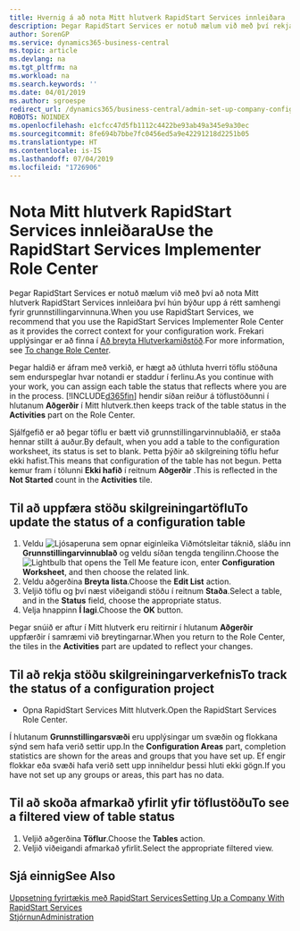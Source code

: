 ```yaml
---
title: Hvernig á að nota Mitt hlutverk RapidStart Services innleiðara | Microsoft Docs
description: Þegar RapidStart Services er notuð mælum við með því rekja vinnuna og nota Mitt hlutverk RapidStart Services innleiðara því hún býður upp á rétt samhengi fyrir grunnstillingarvinnuna.
author: SorenGP
ms.service: dynamics365-business-central
ms.topic: article
ms.devlang: na
ms.tgt_pltfrm: na
ms.workload: na
ms.search.keywords: ''
ms.date: 04/01/2019
ms.author: sgroespe
redirect_url: /dynamics365/business-central/admin-set-up-company-configuration
ROBOTS: NOINDEX
ms.openlocfilehash: e1cfcc47d5fb1112c4422be93ab49a345e9a30ec
ms.sourcegitcommit: 8fe694b7bbe7fc0456ed5a9e42291218d2251b05
ms.translationtype: HT
ms.contentlocale: is-IS
ms.lasthandoff: 07/04/2019
ms.locfileid: "1726906"
---
```

# <a name="use-the-rapidstart-services-implementer-role-center"></a><span data-ttu-id="d2abf-103">Nota Mitt hlutverk RapidStart Services innleiðara</span><span class="sxs-lookup"><span data-stu-id="d2abf-103">Use the RapidStart Services Implementer Role Center</span></span>
<span data-ttu-id="d2abf-104">Þegar RapidStart Services er notuð mælum við með því að nota Mitt hlutverk RapidStart Services innleiðara því hún býður upp á rétt samhengi fyrir grunnstillingarvinnuna.</span><span class="sxs-lookup"><span data-stu-id="d2abf-104">When you use RapidStart Services, we recommend that you use the RapidStart Services Implementer Role Center as it provides the correct context for your configuration work.</span></span> <span data-ttu-id="d2abf-105">Frekari upplýsingar er að finna í [Að breyta Hlutverkamiðstöð](ui-change-basic-settings.md#to-change-role-center).</span><span class="sxs-lookup"><span data-stu-id="d2abf-105">For more information, see [To change Role Center](ui-change-basic-settings.md#to-change-role-center).</span></span>

<span data-ttu-id="d2abf-106">Þegar haldið er áfram með verkið, er hægt að úthluta hverri töflu stöðuna sem endurspeglar hvar notandi er staddur í ferlinu.</span><span class="sxs-lookup"><span data-stu-id="d2abf-106">As you continue with your work, you can assign each table the status that reflects where you are in the process.</span></span> [!INCLUDE[d365fin](includes/d365fin_md.md)] <span data-ttu-id="d2abf-107">hendir síðan reiður á töflustöðunni í hlutanum **Aðgerðir** í Mitt hlutverk.</span><span class="sxs-lookup"><span data-stu-id="d2abf-107">then keeps track of the table status in the **Activities** part on the Role Center.</span></span>  

<span data-ttu-id="d2abf-108">Sjálfgefið er að þegar töflu er bætt við grunnstillingarvinnublaðið, er staða hennar stillt á auður.</span><span class="sxs-lookup"><span data-stu-id="d2abf-108">By default, when you add a table to the configuration worksheet, its status is set to blank.</span></span> <span data-ttu-id="d2abf-109">Þetta þýðir að skilgreining töflu hefur ekki hafist.</span><span class="sxs-lookup"><span data-stu-id="d2abf-109">This means that configuration of the table has not begun.</span></span> <span data-ttu-id="d2abf-110">Þetta kemur fram í tölunni **Ekki hafið** í reitnum **Aðgerðir** .</span><span class="sxs-lookup"><span data-stu-id="d2abf-110">This is reflected in the **Not Started** count in the **Activities** tile.</span></span>  

## <a name="to-update-the-status-of-a-configuration-table"></a><span data-ttu-id="d2abf-111">Til að uppfæra stöðu skilgreiningartöflu</span><span class="sxs-lookup"><span data-stu-id="d2abf-111">To update the status of a configuration table</span></span>  
1.  <span data-ttu-id="d2abf-112">Veldu ![Ljósaperuna sem opnar eiginleika Viðmótsleitar](media/ui-search/search_small.png "Segðu mér hvað þú vilt gera") táknið, sláðu inn **Grunnstillingarvinnublað** og veldu síðan tengda tengilinn.</span><span class="sxs-lookup"><span data-stu-id="d2abf-112">Choose the ![Lightbulb that opens the Tell Me feature](media/ui-search/search_small.png "Tell me what you want to do") icon, enter **Configuration Worksheet**, and then choose the related link.</span></span>  
2.  <span data-ttu-id="d2abf-113">Veldu aðgerðina **Breyta lista**.</span><span class="sxs-lookup"><span data-stu-id="d2abf-113">Choose the **Edit List** action.</span></span>  
3.  <span data-ttu-id="d2abf-114">Veljið töflu og því næst viðeigandi stöðu í reitnum **Staða**.</span><span class="sxs-lookup"><span data-stu-id="d2abf-114">Select a table, and in the **Status** field, choose the appropriate status.</span></span>  
4.  <span data-ttu-id="d2abf-115">Velja hnappinn **Í lagi**.</span><span class="sxs-lookup"><span data-stu-id="d2abf-115">Choose the **OK** button.</span></span>  

<span data-ttu-id="d2abf-116">Þegar snúið er aftur í Mitt hlutverk eru reitirnir í hlutanum **Aðgerðir** uppfærðir í samræmi við breytingarnar.</span><span class="sxs-lookup"><span data-stu-id="d2abf-116">When you return to the Role Center, the tiles in the **Activities** part are updated to reflect your changes.</span></span>  

## <a name="to-track-the-status-of-a-configuration-project"></a><span data-ttu-id="d2abf-117">Til að rekja stöðu skilgreiningarverkefnis</span><span class="sxs-lookup"><span data-stu-id="d2abf-117">To track the status of a configuration project</span></span>  
- <span data-ttu-id="d2abf-118">Opna RapidStart Services Mitt hlutverk.</span><span class="sxs-lookup"><span data-stu-id="d2abf-118">Open the RapidStart Services Role Center.</span></span>  

<span data-ttu-id="d2abf-119">Í hlutanum **Grunnstillingarsvæði** eru upplýsingar um svæðin og flokkana sýnd sem hafa verið settir upp.</span><span class="sxs-lookup"><span data-stu-id="d2abf-119">In the **Configuration Areas** part, completion statistics are shown for the areas and groups that you have set up.</span></span> <span data-ttu-id="d2abf-120">Ef engir flokkar eða svæði hafa verið sett upp inniheldur þessi hluti ekki gögn.</span><span class="sxs-lookup"><span data-stu-id="d2abf-120">If you have not set up any groups or areas, this part has no data.</span></span>  

## <a name="to-see-a-filtered-view-of-table-status"></a><span data-ttu-id="d2abf-121">Til að skoða afmarkað yfirlit yfir töflustöðu</span><span class="sxs-lookup"><span data-stu-id="d2abf-121">To see a filtered view of table status</span></span>  
1. <span data-ttu-id="d2abf-122">Veljið aðgerðina **Töflur**.</span><span class="sxs-lookup"><span data-stu-id="d2abf-122">Choose the **Tables** action.</span></span>  
2. <span data-ttu-id="d2abf-123">Veljið viðeigandi afmarkað yfirlit.</span><span class="sxs-lookup"><span data-stu-id="d2abf-123">Select the appropriate filtered view.</span></span>  

## <a name="see-also"></a><span data-ttu-id="d2abf-124">Sjá einnig</span><span class="sxs-lookup"><span data-stu-id="d2abf-124">See Also</span></span>  
[<span data-ttu-id="d2abf-125">Uppsetning fyrirtækis með RapidStart Services</span><span class="sxs-lookup"><span data-stu-id="d2abf-125">Setting Up a Company With RapidStart Services</span></span>](admin-set-up-a-company-with-rapidstart.md)  
[<span data-ttu-id="d2abf-126">Stjórnun</span><span class="sxs-lookup"><span data-stu-id="d2abf-126">Administration</span></span>](admin-setup-and-administration.md)
